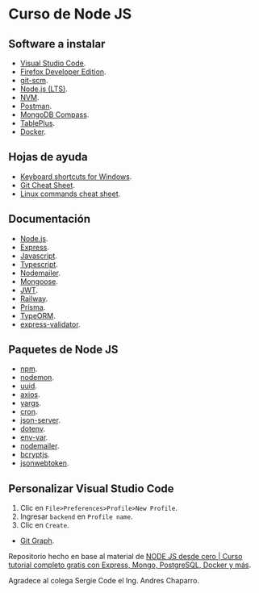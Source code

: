# Curso de Node JS

## Software a instalar

- [Visual Studio Code](https://code.visualstudio.com/Download).
- [Firefox Developer Edition](https://www.mozilla.org/en-US/firefox/developer/).
- [git-scm](https://git-scm.com/).
- [Node.js (LTS)](https://nodejs.org/en).
- [NVM](https://github.com/coreybutler/nvm-windows?tab=readme-ov-file).
- [Postman](https://www.postman.com/downloads/).
- [MongoDB Compass](https://www.mongodb.com/try/download/compass).
- [TablePlus](https://tableplus.com/download).
- [Docker](https://www.docker.com/get-started/).

## Hojas de ayuda

- [Keyboard shortcuts for Windows](https://code.visualstudio.com/shortcuts/keyboard-shortcuts-windows.pdf).
- [Git Cheat Sheet](https://training.github.com/downloads/github-git-cheat-sheet.pdf).
- [Linux commands cheat sheet](https://linuxconfig.org/linux-commands-cheat-sheet).

## Documentación

- [Node.js](https://nodejs.org/docs/latest/api/).
- [Express](https://expressjs.com/en/5x/api.html).
- [Javascript](https://developer.mozilla.org/es/docs/Web/JavaScript).
- [Typescript](https://www.typescriptlang.org/docs/).
- [Nodemailer](https://nodemailer.com/message/attachments/).
- [Mongoose](https://mongoosejs.com/).
- [JWT](https://jwt.io/).
- [Railway](https://railway.app/).
- [Prisma](https://www.prisma.io/).
- [TypeORM](https://typeorm.io/).
- [express-validator](https://express-validator.github.io/docs/).

## Paquetes de Node JS

- [npm](https://www.npmjs.com/).
- [nodemon](https://www.npmjs.com/package/nodemon).
- [uuid](https://www.npmjs.com/package/uuid).
- [axios](https://www.npmjs.com/package/axios).
- [yargs](https://www.npmjs.com/package/yargs).
- [cron](https://www.npmjs.com/package/cron).
- [json-server](https://www.npmjs.com/package/json-server).
- [dotenv](https://www.npmjs.com/package/dotenv).
- [env-var](https://www.npmjs.com/package/env-var).
- [nodemailer](https://www.npmjs.com/package/nodemailer).
- [bcryptjs](https://www.npmjs.com/package/bcryptjs).
- [jsonwebtoken](https://www.npmjs.com/package/jsonwebtoken).

## Personalizar Visual Studio Code

1. Clic en `File>Preferences>Profile>New Profile`.
2. Ingresar `backend` en `Profile name`.
3. Clic en `Create`.

- [Git Graph](https://marketplace.visualstudio.com/items?itemName=mhutchie.git-graph).

Repositorio hecho en base al material de [NODE JS desde cero | Curso tutorial completo gratis con Express, Mongo, PostgreSQL, Docker y más](https://www.youtube.com/watch?v=I17ln313Pjk).

Agradece al colega Sergie Code el Ing. Andres Chaparro.
